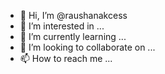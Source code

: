 - 👋 Hi, I’m @raushanakcess
- 👀 I’m interested in ...
- 🌱 I’m currently learning ...
- 💞️ I’m looking to collaborate on ...
- 📫 How to reach me ...

<!---
raushanakcess/raushanakcess is a ✨ special ✨ repository because its `README.md` (this file) appears on your GitHub profile.
You can click the Preview link to take a look at your changes.
--->
